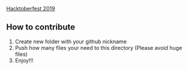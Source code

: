 [Hacktoberfest 2019](https://hacktoberfest.digitalocean.com)


## How to contribute

1. Create new folder with your github nickname
2. Push how many files your need to this directory (Please avoid huge files)
3. Enjoy!!!
